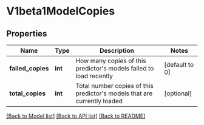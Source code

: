 # V1beta1ModelCopies

## Properties
Name | Type | Description | Notes
------------ | ------------- | ------------- | -------------
**failed_copies** | **int** | How many copies of this predictor&#39;s models failed to load recently | [default to 0]
**total_copies** | **int** | Total number copies of this predictor&#39;s models that are currently loaded | [optional] 

[[Back to Model list]](../README.md#documentation-for-models) [[Back to API list]](../README.md#documentation-for-api-endpoints) [[Back to README]](../README.md)


